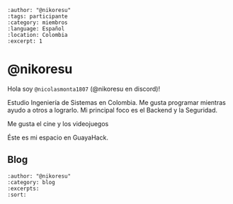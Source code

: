 
```{post} 2023-07-18
:author: "@nikoresu"
:tags: participante
:category: miembros
:language: Español
:location: Colombia
:excerpt: 1
```

# @nikoresu

Hola soy `@nicolasmonta1807` (@nikoresu en discord)!

Estudio Ingeniería de Sistemas en Colombia. Me gusta programar mientras ayudo a otros a lograrlo. Mi principal foco es el Backend y la Seguridad.

Me gusta el cine y los videojuegos

Éste es mi espacio en GuayaHack.

## Blog

```{postlist}
:author: "@nikoresu"
:category: blog
:excerpts:
:sort:
```

